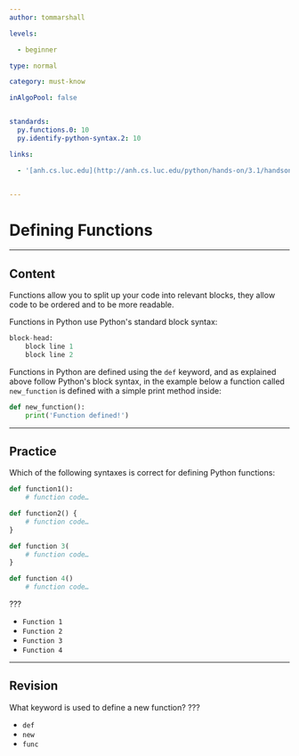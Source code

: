 ```yaml
---
author: tommarshall

levels:

  - beginner

type: normal

category: must-know

inAlgoPool: false


standards:
  py.functions.0: 10
  py.identify-python-syntax.2: 10

links:

  - '[anh.cs.luc.edu](http://anh.cs.luc.edu/python/hands-on/3.1/handsonHtml/functions.html){website}'


---
```


# Defining Functions

---
## Content

Functions allow you to split up your code into relevant blocks, they allow code to be ordered and to be more readable.

Functions in Python use Python's standard block syntax:

```python
block-head:
    block line 1
    block line 2
```

Functions in Python are defined using the `def` keyword, and as explained above follow Python's block syntax, in the example below a function called `new_function` is defined with a simple print method inside:

```python
def new_function():
    print('Function defined!')
```

---
## Practice

Which of the following syntaxes is correct for defining Python functions:

```python
def function1():
    # function code…

def function2() {
    # function code…
}

def function 3(
    # function code…
}

def function 4()
    # function code…
```
???


* `Function 1`
* `Function 2`
* `Function 3`
* `Function 4`

---
## Revision

What keyword is used to define a new function?
???


* `def`
* `new`
* `func`
